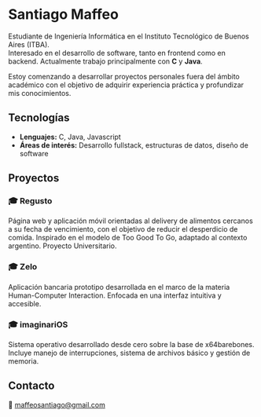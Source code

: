 # Santiago Maffeo

Estudiante de Ingeniería Informática en el Instituto Tecnológico de Buenos Aires (ITBA).  
Interesado en el desarrollo de software, tanto en frontend como en backend. Actualmente trabajo principalmente con **C** y **Java**.

Estoy comenzando a desarrollar proyectos personales fuera del ámbito académico con el objetivo de adquirir experiencia práctica y profundizar mis conocimientos.

## Tecnologías

- **Lenguajes:** C, Java, Javascript
- **Áreas de interés:** Desarrollo fullstack, estructuras de datos, diseño de software

## Proyectos

### 🎓 Regusto
Página web y aplicación móvil orientadas al delivery de alimentos cercanos a su fecha de vencimiento, con el objetivo de reducir el desperdicio de comida. Inspirado en el modelo de Too Good To Go, adaptado al contexto argentino. Proyecto Universitario.

### 🎓 Zelo
Aplicación bancaria prototipo desarrollada en el marco de la materia Human-Computer Interaction. Enfocada en una interfaz intuitiva y accesible.

### 🎓 imaginariOS
Sistema operativo desarrollado desde cero sobre la base de x64barebones. Incluye manejo de interrupciones, sistema de archivos básico y gestión de memoria.

## Contacto

📧 maffeosantiago@gmail.com

<!---
smaffeo33/smaffeo33 is a ✨ special ✨ repository because its `README.md` (this file) appears on your GitHub profile.
You can click the Preview link to take a look at your changes.
--->
